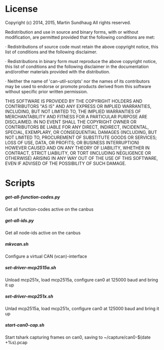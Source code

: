 # License

Copyright (c) 2014, 2015, Martin Sundhaug
All rights reserved.
 
Redistribution and use in source and binary forms, with or without modification,
are permitted provided that the following conditions are met: 
 
· Redistributions of source code must retain the above copyright notice, this
list of conditions and the following disclaimer.
 
· Redistributions in binary form must reproduce the above copyright notice, this
list of conditions and the following disclaimer in the documentation and/orother materials provided with the distribution.
 
· Neither the name of 'can-util-scripts' nor the names of its contributors may
be used to endorse or promote products derived from this software without
specific prior written permission.
 
THIS SOFTWARE IS PROVIDED BY THE COPYRIGHT HOLDERS AND CONTRIBUTORS "AS IS" AND
ANY EXPRESS OR IMPLIED WARRANTIES, INCLUDING, BUT NOT LIMITED TO, THE IMPLIED
WARRANTIES OF MERCHANTABILITY AND FITNESS FOR A PARTICULAR PURPOSE ARE
DISCLAIMED. IN NO EVENT SHALL THE COPYRIGHT OWNER OR CONTRIBUTORS BE LIABLE FOR
ANY DIRECT, INDIRECT, INCIDENTAL, SPECIAL, EXEMPLARY, OR CONSEQUENTIAL DAMAGES
(INCLUDING, BUT NOT LIMITED TO, PROCUREMENT OF SUBSTITUTE GOODS OR SERVICES;
LOSS OF USE, DATA, OR PROFITS; OR BUSINESS INTERRUPTION) HOWEVER CAUSED AND ON
ANY THEORY OF LIABILITY, WHETHER IN CONTRACT, STRICT LIABILITY, OR TORT
(INCLUDING NEGLIGENCE OR OTHERWISE) ARISING IN ANY WAY OUT OF THE USE OF THIS
SOFTWARE, EVEN IF ADVISED OF THE POSSIBILITY OF SUCH DAMAGE.

# Scripts

##### get-all-function-codes.py
Get all function-codes active on the canbus

##### get-all-ids.py
Get all node-ids active on the canbus

##### mkvcan.sh
Configure a virtual CAN (vcan)-interface

##### set-driver-mcp2515a.sh
Unload mcp251x, load mcp2515a, configure can0 at 125000 baud and bring it up

##### set-driver-mcp251x.sh
Unlad mcp2515a, load mcp251x, configure can0 at 125000 baud and bring it up

##### start-can0-cap.sh
Start tshark capturing frames on can0, saving to ~/capture/can0-$(date +%s).pcap
